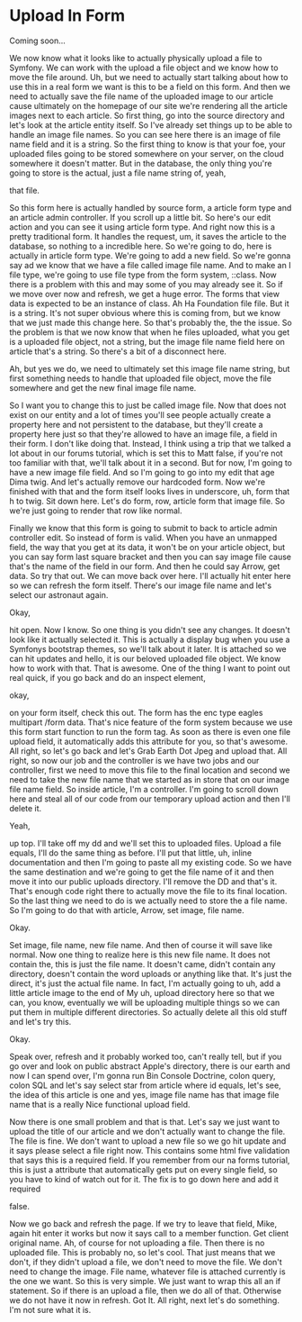 # Upload In Form

Coming soon...

We now know what it looks like to actually physically upload a file to Symfony. We
can work with the upload a file object and we know how to move the file around. Uh,
but we need to actually start talking about how to use this in a real form we want is
this to be a field on this form. And then we need to actually save the file name of
the uploaded image to our article cause ultimately on the homepage of our site we're
rendering all the article images next to each article. So first thing, go into the
source directory and let's look at the article entity itself. So I've already set
things up to be able to handle an image file names. So you can see here there is an
image of file name field and it is a string. So the first thing to know is that your
foe, your uploaded files going to be stored somewhere on your server, on the cloud
somewhere it doesn't matter. But in the database, the only thing you're going to
store is the actual, just a file name string of, yeah,

that file.

So this form here is actually handled by source form, a article form type and an
article admin controller. If you scroll up a little bit. So here's our edit action
and you can see it using article form type. And right now this is a pretty
traditional form. It handles the request, um, it saves the article to the database,
so nothing to a incredible here. So we're going to do, here is actually in article
form type. We're going to add a new field. So we're gonna say ad we know that we have
a file called image file name. And to make an I file type, we're going to use file
type from the form system, ::class. Now there is a problem with this and may some of
you may already see it. So if we move over now and refresh, we get a huge error. The
forms that view data is expected to be an instance of class. Ah Ha Foundation file
file. But it is a string. It's not super obvious where this is coming from, but we
know that we just made this change here. So that's probably the, the the issue. So
the problem is that we now know that when he files uploaded, what you get is a
uploaded file object, not a string, but the image file name field here on article
that's a string. So there's a bit of a disconnect here.

Ah, but yes we do, we need to ultimately set this image file name string, but first
something needs to handle that uploaded file object, move the file somewhere and get
the new final image file name.

So I want you to change this to just be called image file. Now that does not exist on
our entity and a lot of times you'll see people actually create a property here and
not persistent to the database, but they'll create a property here just so that
they're allowed to have an image file, a field in their form. I don't like doing
that. Instead, I think using a trip that we talked a lot about in our forums
tutorial, which is set this to Matt false, if you're not too familiar with that,
we'll talk about it in a second. But for now, I'm going to have a new image file
field. And so I'm going to go into my edit that age Dima twig. And let's actually
remove our hardcoded form. Now we're finished with that and the form itself looks
lives in underscore, uh, form that h to twig. Sit down here. Let's do form, row,
article form that image file. So we're just going to render that row like normal.

Finally we know that this form is going to submit to back to article admin controller
edit. So instead of form is valid. When you have an unmapped field, the way that you
get at its data, it won't be on your article object, but you can say form last square
bracket and then you can say image file cause that's the name of the field in our
form. And then he could say Arrow, get data. So try that out. We can move back over
here. I'll actually hit enter here so we can refresh the form itself. There's our
image file name and let's select our astronaut again.

Okay,

hit open. Now I know. So one thing is you didn't see any changes. It doesn't look
like it actually selected it. This is actually a display bug when you use a Symfonys
bootstrap themes, so we'll talk about it later. It is attached so we can hit updates
and hello, it is our beloved uploaded file object. We know how to work with that.
That is awesome. One of the thing I want to point out real quick, if you go back and
do an inspect element,

okay,

on your form itself, check this out. The form has the enc type eagles multipart /form
data. That's nice feature of the form system because we use this form start function
to run the form tag. As soon as there is even one file upload field, it automatically
adds this attribute for you, so that's awesome. All right, so let's go back and let's
Grab Earth Dot Jpeg and upload that. All right, so now our job and the controller is
we have two jobs and our controller, first we need to move this file to the final
location and second we need to take the new file name that we started as in store
that on our image file name field. So inside article, I'm a controller. I'm going to
scroll down here and steal all of our code from our temporary upload action and then
I'll delete it.

Yeah,

up top. I'll take off my dd and we'll set this to uploaded files. Upload a file
equals, I'll do the same thing as before. I'll put that little, uh, inline
documentation and then I'm going to paste all my existing code. So we have the same
destination and we're going to get the file name of it and then move it into our
public uploads directory. I'll remove the DD and that's it. That's enough code right
there to actually move the file to its final location. So the last thing we need to
do is we actually need to store the a file name. So I'm going to do that with
article, Arrow, set image, file name.

Okay.

Set image, file name, new file name. And then of course it will save like normal. Now
one thing to realize here is this new file name. It does not contain the, this is
just the file name. It doesn't came, didn't contain any directory, doesn't contain
the word uploads or anything like that. It's just the direct, it's just the actual
file name. In fact, I'm actually going to uh, add a little article image to the end
of My uh, upload directory here so that we can, you know, eventually we will be
uploading multiple things so we can put them in multiple different directories. So
actually delete all this old stuff and let's try this.

Okay.

Speak over, refresh and it probably worked too, can't really tell, but if you go over
and look on public abstract Apple's directory, there is our earth and now I can spend
over, I'm gonna run Bin Console Doctrine, colon query, colon SQL and let's say select
star from article where id equals, let's see, the idea of this article is one and
yes, image file name has that image file name that is a really Nice functional upload
field.

Now there is one small problem and that is that. Let's say we just want to upload the
title of our article and we don't actually want to change the file. The file is fine.
We don't want to upload a new file so we go hit update and it says please select a
file right now. This contains some html five validation that says this is a required
field. If you remember from our na forms tutorial, this is just a attribute that
automatically gets put on every single field, so you have to kind of watch out for
it. The fix is to go down here and add it required

false.

Now we go back and refresh the page. If we try to leave that field, Mike, again hit
enter it works but now it says call to a member function. Get client original name.
Ah, of course for not uploading a file. Then there is no uploaded file. This is
probably no, so let's cool. That just means that we don't, if they didn't upload a
file, we don't need to move the file. We don't need to change the image. File name,
whatever file is attached currently is the one we want. So this is very simple. We
just want to wrap this all an if statement. So if there is an upload a file, then we
do all of that. Otherwise we do not have it now in refresh. Got It. All right, next
let's do something. I'm not sure what it is.